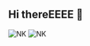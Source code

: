 ## Hi thereEEEE 👋

![NK](https://github-readme-stats.vercel.app/api?username=NerostavKuznetsov&show&icons=true&theme=merko&include_all_commits=true)
![NK](https://github-readme-stats.vercel.app/api/top-langs/?username=NerostavKuznetsov&layout=compact&theme=merko)













